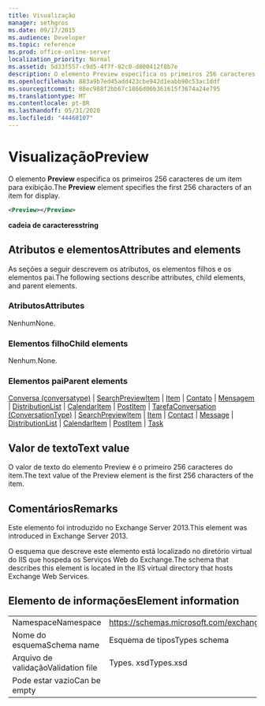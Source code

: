 ```yaml
---
title: Visualização
manager: sethgros
ms.date: 09/17/2015
ms.audience: Developer
ms.topic: reference
ms.prod: office-online-server
localization_priority: Normal
ms.assetid: 5d33f557-c9d5-4f7f-82c0-d800412f8b7e
description: O elemento Preview especifica os primeiros 256 caracteres de um item para exibição.
ms.openlocfilehash: 883a9b7ed45add423cbe942d1eabb90c53ac1ddf
ms.sourcegitcommit: 88ec988f2bb67c1866d06b361615f3674a24e795
ms.translationtype: MT
ms.contentlocale: pt-BR
ms.lasthandoff: 05/31/2020
ms.locfileid: "44468107"
---
```

# <a name="preview"></a><span data-ttu-id="24325-103">Visualização</span><span class="sxs-lookup"><span data-stu-id="24325-103">Preview</span></span>

<span data-ttu-id="24325-104">O elemento **Preview** especifica os primeiros 256 caracteres de um item para exibição.</span><span class="sxs-lookup"><span data-stu-id="24325-104">The **Preview** element specifies the first 256 characters of an item for display.</span></span> 
  
```XML
<Preview></Preview>
```

 <span data-ttu-id="24325-105">**cadeia de caracteres**</span><span class="sxs-lookup"><span data-stu-id="24325-105">**string**</span></span>
## <a name="attributes-and-elements"></a><span data-ttu-id="24325-106">Atributos e elementos</span><span class="sxs-lookup"><span data-stu-id="24325-106">Attributes and elements</span></span>

<span data-ttu-id="24325-107">As seções a seguir descrevem os atributos, os elementos filhos e os elementos pai.</span><span class="sxs-lookup"><span data-stu-id="24325-107">The following sections describe attributes, child elements, and parent elements.</span></span>
  
### <a name="attributes"></a><span data-ttu-id="24325-108">Atributos</span><span class="sxs-lookup"><span data-stu-id="24325-108">Attributes</span></span>

<span data-ttu-id="24325-109">Nenhum</span><span class="sxs-lookup"><span data-stu-id="24325-109">None.</span></span>
  
### <a name="child-elements"></a><span data-ttu-id="24325-110">Elementos filho</span><span class="sxs-lookup"><span data-stu-id="24325-110">Child elements</span></span>

<span data-ttu-id="24325-111">Nenhum.</span><span class="sxs-lookup"><span data-stu-id="24325-111">None.</span></span>
  
### <a name="parent-elements"></a><span data-ttu-id="24325-112">Elementos pai</span><span class="sxs-lookup"><span data-stu-id="24325-112">Parent elements</span></span>

<span data-ttu-id="24325-113">[Conversa (conversatype)](conversation-conversationtype.md)  |  [SearchPreviewItem](searchpreviewitem.md)  |  [Item](item.md)  |  [Contato](contact.md)  |  [Mensagem](message-ex15websvcsotherref.md)  |  [DistributionList](distributionlist.md)  |  [CalendarItem](calendaritem.md)  |  [PostItem](postitem.md)  |  [Tarefa](task.md)</span><span class="sxs-lookup"><span data-stu-id="24325-113">[Conversation (ConversationType)](conversation-conversationtype.md) | [SearchPreviewItem](searchpreviewitem.md) | [Item](item.md) | [Contact](contact.md) | [Message](message-ex15websvcsotherref.md) | [DistributionList](distributionlist.md) | [CalendarItem](calendaritem.md) | [PostItem](postitem.md) | [Task](task.md)</span></span>
  
## <a name="text-value"></a><span data-ttu-id="24325-114">Valor de texto</span><span class="sxs-lookup"><span data-stu-id="24325-114">Text value</span></span>

<span data-ttu-id="24325-115">O valor de texto do elemento Preview é o primeiro 256 caracteres do item.</span><span class="sxs-lookup"><span data-stu-id="24325-115">The text value of the Preview element is the first 256 characters of the item.</span></span>
  
## <a name="remarks"></a><span data-ttu-id="24325-116">Comentários</span><span class="sxs-lookup"><span data-stu-id="24325-116">Remarks</span></span>

<span data-ttu-id="24325-117">Este elemento foi introduzido no Exchange Server 2013.</span><span class="sxs-lookup"><span data-stu-id="24325-117">This element was introduced in Exchange Server 2013.</span></span>
  
<span data-ttu-id="24325-118">O esquema que descreve este elemento está localizado no diretório virtual do IIS que hospeda os Serviços Web do Exchange.</span><span class="sxs-lookup"><span data-stu-id="24325-118">The schema that describes this element is located in the IIS virtual directory that hosts Exchange Web Services.</span></span>
  
## <a name="element-information"></a><span data-ttu-id="24325-119">Elemento de informações</span><span class="sxs-lookup"><span data-stu-id="24325-119">Element information</span></span>

|||
|:-----|:-----|
|<span data-ttu-id="24325-120">Namespace</span><span class="sxs-lookup"><span data-stu-id="24325-120">Namespace</span></span>  <br/> |https://schemas.microsoft.com/exchange/services/2006/types  <br/> |
|<span data-ttu-id="24325-121">Nome do esquema</span><span class="sxs-lookup"><span data-stu-id="24325-121">Schema name</span></span>  <br/> |<span data-ttu-id="24325-122">Esquema de tipos</span><span class="sxs-lookup"><span data-stu-id="24325-122">Types schema</span></span>  <br/> |
|<span data-ttu-id="24325-123">Arquivo de validação</span><span class="sxs-lookup"><span data-stu-id="24325-123">Validation file</span></span>  <br/> |<span data-ttu-id="24325-124">Types. xsd</span><span class="sxs-lookup"><span data-stu-id="24325-124">Types.xsd</span></span>  <br/> |
|<span data-ttu-id="24325-125">Pode estar vazio</span><span class="sxs-lookup"><span data-stu-id="24325-125">Can be empty</span></span>  <br/> ||
   


